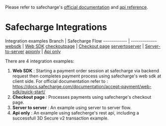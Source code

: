 Please refer to safecharge's [official documentation](https://docs.safecharge.com/documentation/payment-overview/intro/) and [api reference](https://www.safecharge.com/docs/API/main/indexMain_v1_0.html?json#).

# Safecharge Integrations
Integration examples 
Branch | Safecharge Flow
------------ | -------------
[websdk](https://github.com/moustaphastar/safecharge/tree/websdk) | [Web SDK](https://docs.safecharge.com/documentation/accept-payment/web-sdk/quick-start/)
[checkoutpage](https://github.com/moustaphastar/safecharge/tree/checkoutpage) | [Checkout page](https://docs.safecharge.com/documentation/accept-payment/checkout-page/quick-start/)
[servertoserver](https://github.com/moustaphastar/safecharge/tree/servertoserver) | [Server-to-server](https://docs.safecharge.com/documentation/accept-payment/server-to-server/)
[apionly](https://github.com/moustaphastar/safecharge/tree/apionly) | [Api only](https://docs.safecharge.com/documentation/accept-payment/server-to-server/api-only-integration/)

There are 4 integration examples:
1) **Web SDK** : Starting a payment order session at safecharge via backend request then completes payment process using safecharge's web sdk at client side. For official documentation refer to : https://docs.safecharge.com/documentation/accept-payment/web-sdk/quick-start/
2) **Checkout page** : Processes payments using safecherge's checkout page.
3) **Server to server** : An example using server to server flow.
4) **Api only** : An example using safecherge's rest api, including a successfull 3D Secure v2 transaction example.
